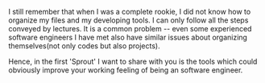 I still remember that when I was a complete rookie, I did not know how to organize my files and my developing tools.  I can only follow all the steps conveyed by lectures. It is a common problem -- even some  experienced software engineers I have met also have similar issues about organizing themselves(not only codes but also projects).

Hence, in the first 'Sprout' I want to share with you is the tools which could obviously improve your working feeling of being an software engineer.



